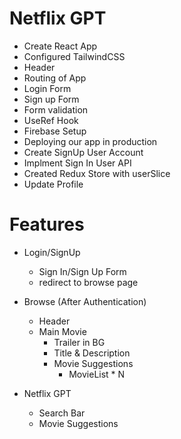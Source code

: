 # Netflix GPT

- Create React App
- Configured TailwindCSS
- Header
- Routing of App
- Login Form
- Sign up Form
- Form validation
- UseRef Hook
- Firebase Setup
- Deploying our app in production
- Create SignUp User Account
- Implment Sign In User API
- Created Redux Store with userSlice
- Update Profile


# Features
- Login/SignUp
    - Sign In/Sign Up Form
    - redirect to browse page
- Browse (After Authentication)
    - Header
    - Main Movie
        - Trailer in BG
        - Title & Description
        - Movie Suggestions
            - MovieList * N


- Netflix GPT
    - Search Bar
    - Movie Suggestions            
            
